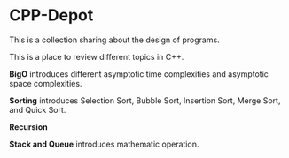 # CPP-Depot

This is a collection sharing about the design of programs.

This is a place to review different topics in C++. 


**BigO** introduces different asymptotic time complexities and asymptotic space complexities.

**Sorting** introduces Selection Sort, Bubble Sort, Insertion Sort, Merge Sort, and Quick Sort.

**Recursion** 

**Stack and Queue** introduces mathematic operation. 
 
 
